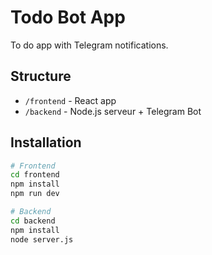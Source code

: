 # Todo Bot App

To do app with Telegram notifications.

## Structure
- `/frontend` - React app
- `/backend` - Node.js serveur + Telegram Bot

## Installation
```bash
# Frontend
cd frontend
npm install
npm run dev

# Backend
cd backend
npm install
node server.js